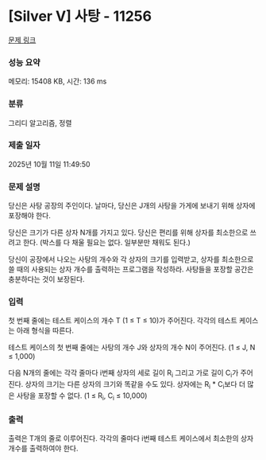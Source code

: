 # [Silver V] 사탕 - 11256 

[문제 링크](https://www.acmicpc.net/problem/11256) 

### 성능 요약

메모리: 15408 KB, 시간: 136 ms

### 분류

그리디 알고리즘, 정렬

### 제출 일자

2025년 10월 11일 11:49:50

### 문제 설명

<p>당신은 사탕 공장의 주인이다. 날마다, 당신은 J개의 사탕을 가게에 보내기 위해 상자에 포장해야 한다.</p>

<p>당신은 크기가 다른 상자 N개를 가지고 있다. 당신은 편리를 위해 상자를 최소한으로 쓰려고 한다. (박스를 다 채울 필요는 없다. 일부분만 채워도 된다.)</p>

<p>당신이 공장에서 나오는 사탕의 개수와 각 상자의 크기를 입력받고, 상자를 최소한으로 쓸 때의 사용되는 상자 개수를 출력하는 프로그램을 작성하라. 사탕들을 포장할 공간은 충분하다는 것이 보장된다.</p>

### 입력 

 <p>첫 번째 줄에는 테스트 케이스의 개수 T (1 ≤ T ≤ 10)가 주어진다. 각각의 테스트 케이스는 아래 형식을 따른다.</p>

<p>테스트 케이스의 첫 번째 줄에는 사탕의 개수 J와 상자의 개수 N이 주어진다. (1 ≤ J, N ≤ 1,000)</p>

<p>다음 N개의 줄에는 각각 줄마다 i번째 상자의 세로 길이 R<sub>i</sub> 그리고 가로 길이 C<sub>i</sub>가 주어진다. 상자의 크기는 다른 상자의 크기와 똑같을 수도 있다. 상자에는 R<sub>i</sub> * C<sub>i</sub>보다 더 많은 사탕을 포장할 수 없다. (1 ≤ R<sub>i</sub>, C<sub>i</sub> ≤ 10,000)</p>

### 출력 

 <p>출력은 T개의 줄로 이루어진다. 각각의 줄마다 i번째 테스트 케이스에서 최소한의 상자 개수를 출력하여야 한다.</p>


